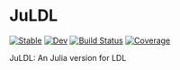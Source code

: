 # JuLDL

[![Stable](https://img.shields.io/badge/docs-stable-blue.svg)](https://MegamindHenry.github.io/JuLDL.jl/stable)
[![Dev](https://img.shields.io/badge/docs-dev-blue.svg)](https://MegamindHenry.github.io/JuLDL.jl/dev)
[![Build Status](https://github.com/MegamindHenry/JuLDL.jl/workflows/CI/badge.svg)](https://github.com/MegamindHenry/JuLDL.jl/actions)
[![Coverage](https://codecov.io/gh/MegamindHenry/JuLDL.jl/branch/master/graph/badge.svg)](https://codecov.io/gh/MegamindHenry/JuLDL.jl)

JuLDL: An Julia version for LDL